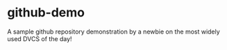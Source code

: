 # github-demo
A sample github repository demonstration by a newbie on the most widely used DVCS of the day!
